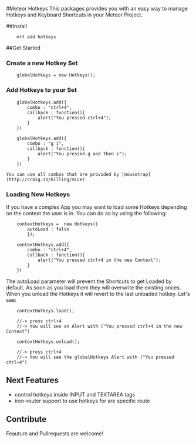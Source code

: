 #Meteor Hotkeys
This packages provides you with an easy way to manage Hotkeys and Keyboard Shortcuts in your Meteor Project.

##Install

		mrt add hotkeys

##Get Started

### Create a new Hotkey Set

		globalHotkeys = new Hotkeys();

### Add Hotkeys to your Set

		globalHotkeys.add({
			combo : "ctrl+4",
			callback : function(){
				alert("You pressed ctrl+4");
			}
		})

		globalHotkeys.add({
			combo : "g i",
			callback : function(){
				alert("You pressed g and then i");
			}
		})

	You can use all combos that are provided by [mousetrap](http://craig.is/killing/mice)

### Loading New Hotkeys
If you have a complex App you may want to load some Hotkeys depending on the context the user is in.
You can do so by using the following:

		contextHotkeys =  new Hotkeys({
			autoLoad : false
			});

		contextHotkeys.add({
			combo : "ctrl+4",
			callback : function(){
				alert("You pressed ctrl+4 in the new Context");
			}
		})

The autoLoad parameter will prevent the Shortcuts to get Loaded by default.
As soon as you load them they will overwrite the existing onces. When you unload the Hotkeys it will revert to the last unloaded hotkey.
Let's see: 

		contextHotkeys.load();

		//-> press ctrl+4
		//-> You will see an Alert with ("You pressed ctrl+4 in the new Context")

		contextHotkeys.unload();

		//-> press ctrl+4
		//-> You will see the globalHotkeys Alert with ("You pressed ctrl+4")



## Next Features
* control hotkeys inside INPUT and TEXTAREA tags
* iron-router support to use hotkeys for are specific route



## Contribute
Feauture and Pullrequests are welcome!





